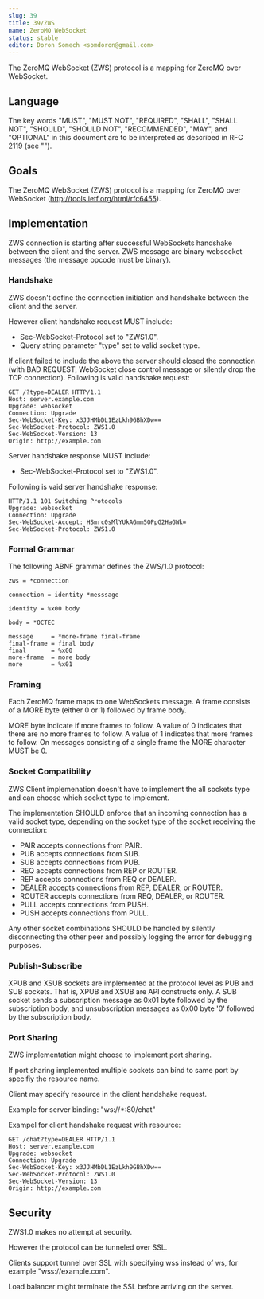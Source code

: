 ```yaml
---
slug: 39
title: 39/ZWS
name: ZeroMQ WebSocket
status: stable
editor: Doron Somech <somdoron@gmail.com>
---
```


The ZeroMQ WebSocket (ZWS) protocol is a mapping for ZeroMQ over WebSocket.

## Language

The key words "MUST", "MUST NOT", "REQUIRED", "SHALL", "SHALL NOT", "SHOULD", "SHOULD NOT", "RECOMMENDED",  "MAY", and "OPTIONAL" in this document are to be interpreted as described in RFC 2119 (see "[]()").

## Goals

The ZeroMQ WebSocket (ZWS) protocol is a mapping for ZeroMQ over WebSocket (http://tools.ietf.org/html/rfc6455).

## Implementation

ZWS connection is starting after successful WebSockets handshake between the client and the server.
ZWS message are binary websocket messages (the message opcode must be binary).

### Handshake

ZWS doesn't define the connection initiation and handshake between the client and the server.

However client handshake request MUST include:
* Sec-WebSocket-Protocol set to "ZWS1.0".
* Query string parameter "type" set to valid socket type.

If client failed to include the above the server should closed the connection (with BAD REQUEST, WebSocket close control message or silently drop the TCP connection).
Following is valid handshake request:

```
GET /?type=DEALER HTTP/1.1
Host: server.example.com
Upgrade: websocket
Connection: Upgrade
Sec-WebSocket-Key: x3JJHMbDL1EzLkh9GBhXDw==
Sec-WebSocket-Protocol: ZWS1.0
Sec-WebSocket-Version: 13
Origin: http://example.com
```

Server handshake response MUST include:
* Sec-WebSocket-Protocol set to "ZWS1.0".

Following is vaid server handshake response:
```
HTTP/1.1 101 Switching Protocols
Upgrade: websocket
Connection: Upgrade
Sec-WebSocket-Accept: HSmrc0sMlYUkAGmm5OPpG2HaGWk=
Sec-WebSocket-Protocol: ZWS1.0
```

### Formal Grammar

The following ABNF grammar defines the ZWS/1.0 protocol:

```
zws = *connection

connection = identity *messsage

identity = %x00 body

body = *OCTEC

message     = *more-frame final-frame
final-frame = final body
final       = %x00
more-frame  = more body
more        = %x01

```

### Framing

Each ZeroMQ frame maps to one WebSockets message. A frame consists of a MORE byte (either 0 or 1) followed by frame body.

MORE byte indicate if more frames to follow. A value of 0 indicates that there are no more frames to follow. A value of 1 indicates that more frames to follow.
On messages consisting of a single frame the MORE character MUST be 0.

### Socket Compatibility

ZWS Client implemenation doesn't have to implement the all sockets type and can choose which socket type to implement.

The implementation SHOULD enforce that an incoming connection has a valid socket type, depending on the socket type of the socket receiving the connection:

* PAIR accepts connections from PAIR.
* PUB accepts connections from SUB.
* SUB accepts connections from PUB.
* REQ accepts connections from REP or ROUTER.
* REP accepts connections from REQ or DEALER.
* DEALER accepts connections from REP, DEALER, or ROUTER.
* ROUTER accepts connections from REQ, DEALER, or ROUTER.
* PULL accepts connections from PUSH.
* PUSH accepts connections from PULL.

Any other socket combinations SHOULD be handled by silently disconnecting the other peer and possibly logging the error for debugging purposes.

### Publish-Subscribe

XPUB and XSUB sockets are implemented at the protocol level as PUB and SUB sockets. That is, XPUB and XSUB are API constructs only.
A SUB socket sends a subscription message as 0x01 byte followed by the subscription body, and unsubscription messages as 0x00 byte '0' followed by the subscription body.

### Port Sharing

ZWS implementation might choose to implement port sharing.

If port sharing implemented multiple sockets can bind to same port by specifiy the resource name.

Client may specify resource in the client handshake request.

Example for server binding: "ws://*:80/chat"

Exampel for client handshake request with resource:

```
GET /chat?type=DEALER HTTP/1.1
Host: server.example.com
Upgrade: websocket
Connection: Upgrade
Sec-WebSocket-Key: x3JJHMbDL1EzLkh9GBhXDw==
Sec-WebSocket-Protocol: ZWS1.0
Sec-WebSocket-Version: 13
Origin: http://example.com
```

## Security

ZWS1.0 makes no attempt at security.

However the protocol can be tunneled over SSL.

Clients support tunnel over SSL with specifying wss instead of ws, for example "wss://example.com".

Load balancer might terminate the SSL before arriving on the server.
